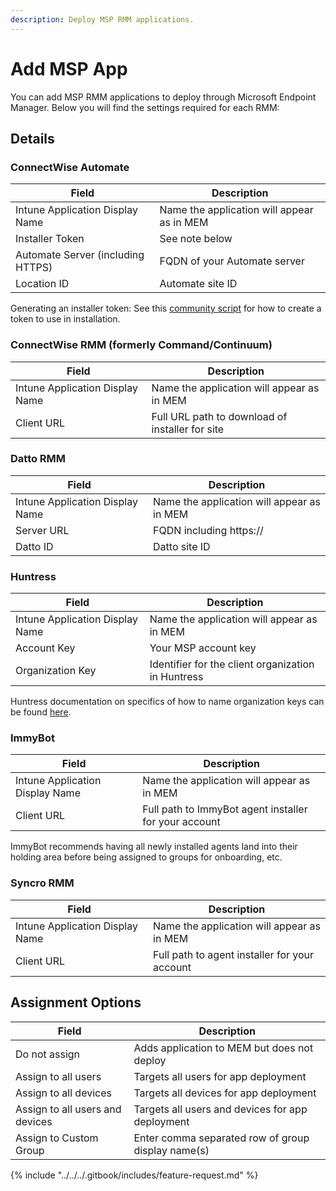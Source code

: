 ```yaml
---
description: Deploy MSP RMM applications.
---
```


# Add MSP App

You can add MSP RMM applications to deploy through Microsoft Endpoint Manager. Below you will find the settings required for each RMM:

## Details

### ConnectWise Automate

| Field                             | Description                                |
| --------------------------------- | ------------------------------------------ |
| Intune Application Display Name   | Name the application will appear as in MEM |
| Installer Token                   | See note below                             |
| Automate Server (including HTTPS) | FQDN of your Automate server               |
| Location ID                       | Automate site ID                           |

Generating an installer token: See this [community script](https://forums.mspgeek.org/files/file/50-generate-agent-installertoken/) for how to create a token to use in installation.

### ConnectWise RMM (formerly Command/Continuum)

| Field                           | Description                                     |
| ------------------------------- | ----------------------------------------------- |
| Intune Application Display Name | Name the application will appear as in MEM      |
| Client URL                      | Full URL path to download of installer for site |

### Datto RMM

| Field                           | Description                                |
| ------------------------------- | ------------------------------------------ |
| Intune Application Display Name | Name the application will appear as in MEM |
| Server URL                      | FQDN including https://                    |
| Datto ID                        | Datto site ID                              |

### Huntress

| Field                           | Description                                        |
| ------------------------------- | -------------------------------------------------- |
| Intune Application Display Name | Name the application will appear as in MEM         |
| Account Key                     | Your MSP account key                               |
| Organization Key                | Identifier for the client organization in Huntress |

Huntress documentation on specifics of how to name organization keys can be found [here](https://support.huntress.io/hc/en-us/articles/4404012734227-Using-Account-Keys-Organization-Keys-and-Agent-Tags).

### ImmyBot

| Field                           | Description                                           |
| ------------------------------- | ----------------------------------------------------- |
| Intune Application Display Name | Name the application will appear as in MEM            |
| Client URL                      | Full path to ImmyBot agent installer for your account |

ImmyBot recommends having all newly installed agents land into their holding area before being assigned to groups for onboarding, etc.

### Syncro RMM

| Field                           | Description                                   |
| ------------------------------- | --------------------------------------------- |
| Intune Application Display Name | Name the application will appear as in MEM    |
| Client URL                      | Full path to agent installer for your account |

## Assignment Options

| Field                           | Description                                        |
| ------------------------------- | -------------------------------------------------- |
| Do not assign                   | Adds application to MEM but does not deploy        |
| Assign to all users             | Targets all users for app deployment               |
| Assign to all devices           | Targets all devices for app deployment             |
| Assign to all users and devices | Targets all users and devices for app deployment   |
| Assign to Custom Group          | Enter comma separated row of group display name(s) |



{% include "../../../.gitbook/includes/feature-request.md" %}
